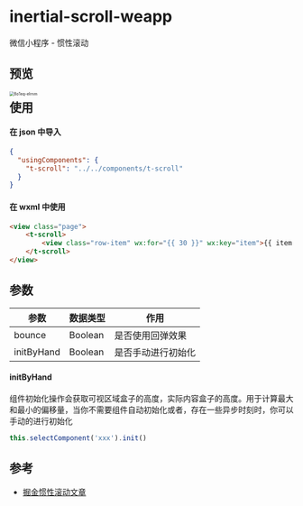 # inertial-scroll-weapp

微信小程序 - 惯性滚动

## 预览

<img src="/Users/mac/items/luoob/mp-weixin/inertial-scroll-weapp/images/8o1eq-elrnm.gif" alt="8o1eq-elrnm" style="zoom:50%; float: left;" />



## 使用

#### 在 json 中导入

```json
{
  "usingComponents": {
    "t-scroll": "../../components/t-scroll"
  }
}
```



#### 在 wxml 中使用

```html
<view class="page">
	<t-scroll>
		<view class="row-item" wx:for="{{ 30 }}" wx:key="item">{{ item }}</view>
	</t-scroll>
</view>
```



## 参数

| 参数       | 数据类型 | 作用               |
| ---------- | -------- | ------------------ |
| bounce     | Boolean  | 是否使用回弹效果   |
| initByHand | Boolean  | 是否手动进行初始化 |



#### initByHand

组件初始化操作会获取可视区域盒子的高度，实际内容盒子的高度。用于计算最大和最小的偏移量，当你不需要组件自动初始化或者，存在一些异步时刻时，你可以手动的进行初始化

```js
this.selectComponent('xxx').init()
```



## 参考

- [掘金惯性滚动文章](https://juejin.cn/post/6844904185121488910)

